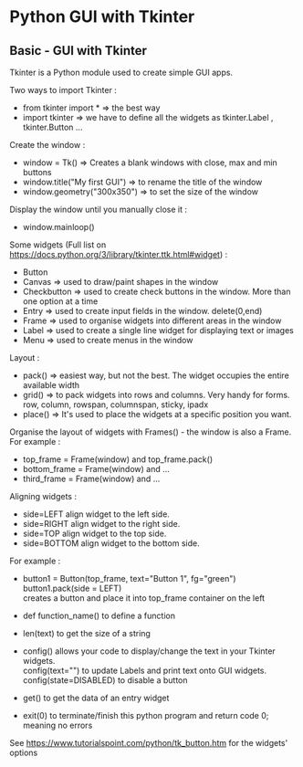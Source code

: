# Python GUI with Tkinter


## Basic - GUI with Tkinter

Tkinter is a Python module used to create simple GUI apps.   

Two ways to import Tkinter :   
- from tkinter import *   => the best way
- import tkinter          => we have to define all the widgets as tkinter.Label , tkinter.Button ...   

Create the window :   
- window = Tk() => Creates a blank windows with close, max and min buttons   
- window.title("My first GUI") => to rename the title of the window
- window.geometry("300x350") => to set the size of the window   

Display the window until you manually close it :  
- window.mainloop()   

Some widgets (Full list on https://docs.python.org/3/library/tkinter.ttk.html#widget) :   
- Button  
- Canvas => used to draw/paint shapes in the window   
- Checkbutton => used to create check buttons in the window. More than one option at a time   
- Entry => used to create input fields in the window. delete(0,end)  
- Frame => used to organise widgets into different areas in the window   
- Label => used to create a single line widget for displaying text or images   
- Menu => used to create menus in the window   

Layout :   
- pack() => easiest way, but not the best. The widget occupies the entire available width
- grid() => to pack widgets into rows and columns. Very handy for forms. row, column, rowspan, columnspan, sticky, ipadx     
- place() => It's used to place the widgets at a specific position you want.   

Organise the layout of widgets with Frames() - the window is also a Frame. For example :
- top_frame = Frame(window) and top_frame.pack()  
- bottom_frame = Frame(window) and ...  
- third_frame = Frame(window) and ...  


Aligning widgets :  
- side=LEFT	align widget to the left side.  
- side=RIGHT align widget to the right side.  
- side=TOP	align widget to the top side.  
- side=BOTTOM	align widget to the bottom side.

For example :   
- button1 = Button(top_frame, text="Button 1", fg="green")   
  button1.pack(side = LEFT)  
creates a button and place it into top_frame container on the left


- def function_name() to define a function
- len(text) to get the size of a string  
- config() allows your code to display/change the text in your Tkinter widgets.  
config(text="") to update Labels and print text onto GUI widgets.  
config(state=DISABLED) to disable a button
- get() to get the data of an entry widget
- exit(0) to terminate/finish this python program and return code 0; meaning no errors

See https://www.tutorialspoint.com/python/tk_button.htm for the widgets' options